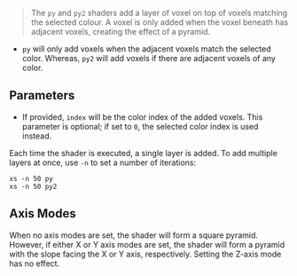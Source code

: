 > The `py` and `py2` shaders add a layer of voxel on top of voxels matching the selected colour. A voxel is only added when the voxel beneath has adjacent voxels, creating the effect of a pyramid.

- `py` will only add voxels when the adjacent voxels match the selected color. Whereas, `py2` will add voxels if there are adjacent voxels of any color.

## Parameters

- If provided, `index` will be the color index of the added voxels. This parameter is optional; if set to `0`, the selected color index is used instead.

Each time the shader is executed, a single layer is added. To add multiple layers at once, use `-n` to set a number of iterations:

```
xs -n 50 py
xs -n 50 py2
```

## Axis Modes

When no axis modes are set, the shader will form a square pyramid. However, if either X or Y axis modes are set, the shader will form a pyramid with the slope facing the X or Y axis, respectively. Setting the Z-axis mode has no effect.
